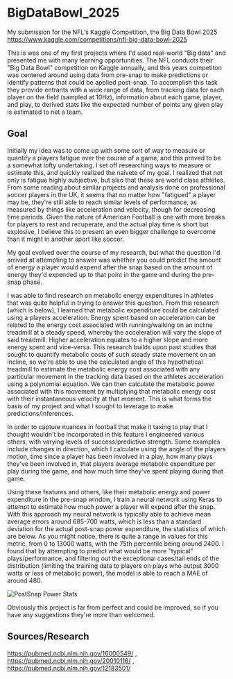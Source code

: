 # BigDataBowl_2025
My submission for the NFL's Kaggle Competition, the Big Data Bowl 2025 https://www.kaggle.com/competitions/nfl-big-data-bowl-2025

This is was one of my first projects where I'd used real-world "Big data" and presented me with many learning opportunities. The NFL conducts their "Big Data Bowl" competition on Kaggle annually, and this years competiton was centered around using data from pre-snap to make predictions or identify patterns that could be applied post-snap. To accomplish this task they provide entrants with a wide range of data, from tracking data for each player on the field (sampled at 10Hz), information about each game, player, and play, to derived stats like the expected number of points any given play is estimated to net a team.

## Goal
Initially my idea was to come up with some sort of way to measure or quantify a players fatigue over the course of a game, and this proved to be a somewhat lofty undertaking. I set off researching ways to measure or estimate this, and quickly realized the naivete of my goal. I realized that not only is fatigue highly subjective, but also that these are world class athletes. From some reading about similar projects and analysis done on professional soccer players in the UK, it seems that no matter how "fatigued" a player may be, they're still able to reach similar levels of performance, as measured by things like acceleration and velocity, though for decreasing time periods. Given the nature of American Football is one with more breaks for players to rest and recuperate, and the actual play time is short but explosive, I believe this to present an even bigger challenge to overcome than it might in another sport like soccer. 

My goal evolved over the course of my research, but what the question I'd arrived at attempting to answer was whether you could predict the amount of energy a player would expend after the snap based on the amount of energy they'd expended up to that point in the game and during the pre-snap phase. 

I was able to find research on metabolic energy expenditures in athletes that was quite helpful in trying to answer this question. From this research (which is below), I learned that metabolic expenditure could be calculated using a players acceleration. Energy spent based on acceleration can be related to the energy cost associated with running/walking on an incline treadmill at a steady speed, whereby the acceleration will vary the slope of said treadmill. Higher acceleration equates to a higher slope and more energy spent and vice-versa. This research builds upon past studies that sought to quantify metabolic costs of such steady state movement on an incline, so we're able to use the calculated angle of this hypothetical treadmill to estimate the metabolic energy cost associated with any particular movement in the tracking data based on the athletes acceleration using a polynomial equation. We can then calculate the metabolic power associated with this movement by multiplying that metabolic energy cost with their instantaneous velocity at that moment. This is what forms the basis of my project and what I sought to leverage to make predictions/inferences.

In order to capture nuances in football that make it taxing to play that I thought wouldn't be incorporated in this feature I engineered various others, with varying levels of success/predictive strength. Some examples include changes in direction, which I calculate using the angle of the players motion, time since a player has been involved in a play, how many plays they've been involved in, that players average metabolic expenditure per play during the game, and how much time they've spent playing during that game. 

Using these features and others, like their metabolic energy and power expenditure in the pre-snap window, I train a neural network using Keras to attempt to estimate how much power a player will expend after the snap. With this approach my neural network is typically able to achieve mean average errors around 685-700 watts, which is less than a standard deviation for the actual post-snap power expenditure, the statistics of which are below. As you might notice, there is quite a range in values for this metric, from 0 to 13000 watts, with the 75th percentile being around 2400. I found that by attempting to predict what would be more "typical" plays/performance, and filtering out the exceptional cases/tail ends of the distribution (limiting the training data to players on plays who output 3000 watts or less of metabolic power), the model is able to reach a MAE of around 480.

![PostSnap Power Stats](https://github.com/user-attachments/assets/48de04a3-27a8-42bc-9a5c-6dd1ee40d99e)

Obviously this project is far from perfect and could be improved, so if you have any suggestions they're more than welcomed.

## Sources/Research
https://pubmed.ncbi.nlm.nih.gov/16000549/ ,
https://pubmed.ncbi.nlm.nih.gov/20010116/ ,
https://pubmed.ncbi.nlm.nih.gov/12183501/
